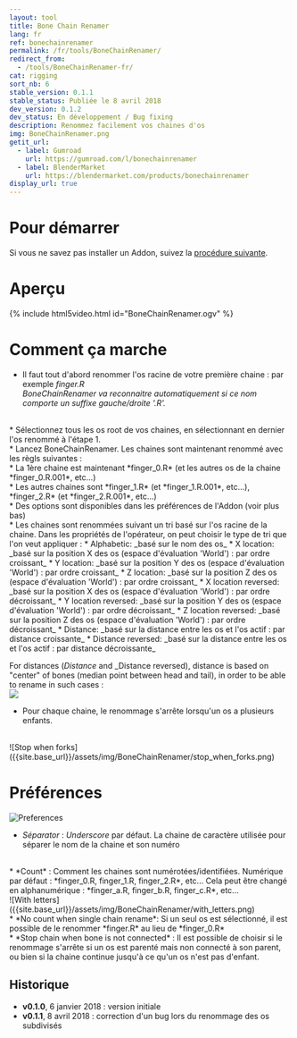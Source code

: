 ```yaml
---
layout: tool
title: Bone Chain Renamer
lang: fr
ref: bonechainrenamer
permalink: /fr/tools/BoneChainRenamer/
redirect_from:
  - /tools/BoneChainRenamer-fr/
cat: rigging
sort_nb: 6
stable_version: 0.1.1
stable_status: Publiée le 8 avril 2018
dev_version: 0.1.2
dev_status: En développement / Bug fixing
description: Renommez facilement vos chaines d'os
img: BoneChainRenamer.png
getit_url:
  - label: Gumroad
    url: https://gumroad.com/l/bonechainrenamer
  - label: BlenderMarket
    url: https://blendermarket.com/products/bonechainrenamer
display_url: true
---
```


# Pour démarrer
Si vous ne savez pas installer un Addon, suivez la [procédure suivante][1].  

# Aperçu

{% include html5video.html id="BoneChainRenamer.ogv" %}

# Comment ça marche

* Il faut tout d'abord renommer l'os racine de votre première chaine : par exemple *finger.R*  
*BoneChainRenamer va reconnaitre automatiquement si ce nom comporte un suffixe gauche/droite '.R'.*  
<br/>
* Sélectionnez tous les os root de vos chaines, en sélectionnant en dernier l'os renommé à l'étape 1.  
<br/>
* Lancez BoneChainRenamer. Les chaines sont maintenant renommé avec les règls suivantes :  
<br/>
  * La 1ère chaine est maintenant *finger_0.R* (et les autres os de la chaine *finger_0.R.001*, etc...)  
<br/>
  * Les autres chaines sont *finger_1.R* (et *finger_1.R.001*, etc...), *finger_2.R* (et *finger_2.R.001*, etc...)  
<br/>
  * Des options sont disponibles dans les préférences de l'Addon (voir plus bas)  
<br/>
* Les chaines sont renommées suivant un tri basé sur l'os racine de la chaine. Dans les propriétés de l'opérateur, on peut choisir le type de tri que l'on veut appliquer :    
  * Alphabetic: _basé sur le nom des os_
  * X location: _basé sur la position X des os (espace d'évaluation 'World') : par ordre croissant_
  * Y location: _basé sur la position Y des os (espace d'évaluation 'World') : par ordre croissant_
  * Z location: _basé sur la position Z des os (espace d'évaluation 'World') : par ordre croissant_
  * X location reversed: _basé sur la position X des os (espace d'évaluation 'World') : par ordre décroissant_
  * Y location reversed: _basé sur la position Y des os (espace d'évaluation 'World') : par ordre décroissant_
  * Z location reversed: _basé sur la position Z des os (espace d'évaluation 'World') : par ordre décroissant_
  * Distance: _basé sur la distance entre les os et l'os actif : par distance croissante_
  * Distance reversed: _basé sur la distance entre les os et l'os actif : par distance décroissante_

For distances (_Distance_ and _Distance reversed), distance is based on "center" of bones (median point between head and tail), in order to be able to rename in such cases :  
![][2]
<br/>
  * Pour chaque chaine, le renommage s'arrête lorsqu'un os a plusieurs enfants.  
<br/>
![Stop when forks]({{site.base_url}}/assets/img/BoneChainRenamer/stop_when_forks.png)
<br/>

# Préférences

![Preferences]({{site.base_url}}/assets/img/BoneChainRenamer/preferences.png)

* *Séparator* : *Underscore* par défaut. La chaine de caractère utilisée pour séparer le nom de la chaine et son numéro  
<br/>
* *Count* : Comment les chaines sont numérotées/identifiées. Numérique par défaut : *finger_0.R, finger_1.R, finger_2.R*, etc...  
Cela peut être changé en alphanumérique : *finger_a.R, finger_b.R, finger_c.R*, etc...  
<br/>
![With letters]({{site.base_url}}/assets/img/BoneChainRenamer/with_letters.png)
<br/>
* *No count when single chain rename*: Si un seul os est sélectionné, il est possible de le renommer *finger.R* au lieu de *finger_0.R*  
<br/>
* *Stop chain when bone is not connected* : Il est possible de choisir si le renommage s'arrête si un os est parenté mais non connecté à son parent, ou bien si la chaine continue jusqu'à ce qu'un os n'est pas d'enfant.

## Historique
*  __v0.1.0__, 6 janvier 2018 : version initiale
*  __v0.1.1__, 8 avril 2018 : correction d'un bug lors du renommage des os subdivisés


[1]: {{site.base_url}}/fr/AddonInstallation/
[2]: {{site.base_url}}/assets/img/BoneChainRenamer/by_distance.png
